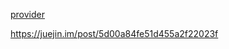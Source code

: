 [provider](https://pub.flutter-io.cn/packages/provider)

https://juejin.im/post/5d00a84fe51d455a2f22023f